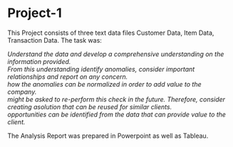 # Project-1

This Project consists of three text data files Customer Data, Item Data, Transaction Data. The task was:

*Understand the data and develop a comprehensive understanding on the information provided.*  
*From this understanding identify anomalies, consider important relationships and report on any concern.*  
*how the anomalies can be normalized in order to add value to the company.*  
*might be asked to re-perform this check in the future. Therefore, consider creating asolution that can be reused for similar clients.*  
*opportunities can be identified from the data that can provide value to the client.*  

The Analysis Report was prepared in Powerpoint as well as Tableau. 
